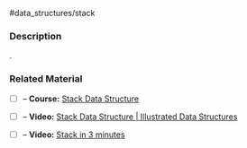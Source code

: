 #data_structures/stack

### Description

.
### Related Material

- [ ] – **Course:** [Stack Data Structure](https://www.coursera.org/lecture/data-structures/stacks-UdKzQ)
- [ ] – **Video:** [Stack Data Structure | Illustrated Data Structures](https://www.youtube.com/watch?v=I5lq6sCuABE)
- [ ] – **Video:** [Stack in 3 minutes](https://www.youtube.com/watch?v=KcT3aVgrrpU)

